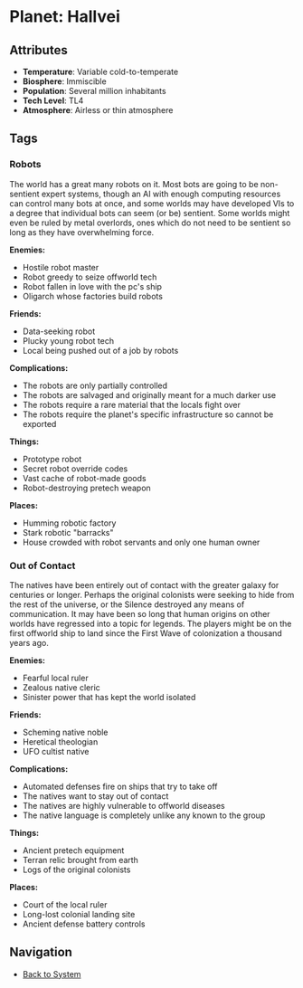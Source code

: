 # Planet: Hallvei

## Attributes
- **Temperature**: Variable cold-to-temperate
- **Biosphere**: Immiscible
- **Population**: Several million inhabitants
- **Tech Level**: TL4
- **Atmosphere**: Airless or thin atmosphere

## Tags

### Robots

The world has a great many robots on it. Most bots are going to be non-sentient expert systems, though an AI with enough computing resources can control many bots at once, and some worlds may have developed VIs to a degree that individual bots can seem (or be) sentient. Some worlds might even be ruled by metal overlords, ones which do not need to be sentient so long as they have overwhelming force.

**Enemies:**
- Hostile robot master
- Robot greedy to seize offworld tech
- Robot fallen in love with the pc's ship
- Oligarch whose factories build robots

**Friends:**
- Data-seeking robot
- Plucky young robot tech
- Local being pushed out of a job by robots

**Complications:**
- The robots are only partially controlled
- The robots are salvaged and originally meant for a much darker use
- The robots require a rare material that the locals fight over
- The robots require the planet's specific infrastructure so cannot be exported

**Things:**
- Prototype robot
- Secret robot override codes
- Vast cache of robot-made goods
- Robot-destroying pretech weapon

**Places:**
- Humming robotic factory
- Stark robotic "barracks"
- House crowded with robot servants and only one human owner

### Out of Contact

The natives have been entirely out of contact with the greater galaxy for centuries or longer. Perhaps the original colonists were seeking to hide from the rest of the universe, or the Silence destroyed any means of communication. It may have been so long that human origins on other worlds have regressed into a topic for legends. The players might be on the first offworld ship to land since the First Wave of colonization a thousand years ago.

**Enemies:**
- Fearful local ruler
- Zealous native cleric
- Sinister power that has kept the world isolated

**Friends:**
- Scheming native noble
- Heretical theologian
- UFO cultist native

**Complications:**
- Automated defenses fire on ships that try to take off
- The natives want to stay out of contact
- The natives are highly vulnerable to offworld diseases
- The native language is completely unlike any known to the group

**Things:**
- Ancient pretech equipment
- Terran relic brought from earth
- Logs of the original colonists

**Places:**
- Court of the local ruler
- Long-lost colonial landing site
- Ancient defense battery controls

## Navigation
- [Back to System](../system.md)
